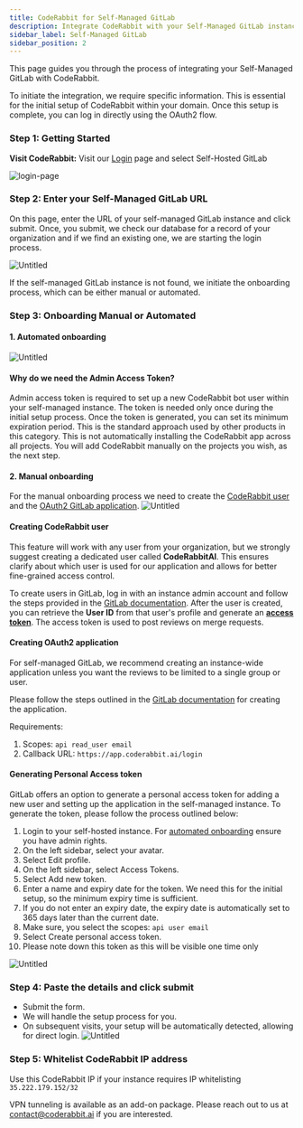 ```yaml
---
title: CodeRabbit for Self-Managed GitLab
description: Integrate CodeRabbit with your Self-Managed GitLab instance.
sidebar_label: Self-Managed GitLab
sidebar_position: 2
---
```


This page guides you through the process of integrating your Self-Managed GitLab
with CodeRabbit.

To initiate the integration, we require specific information. This is essential
for the initial setup of CodeRabbit within your domain. Once this setup is
complete, you can log in directly using the OAuth2 flow.

### **Step 1: Getting Started**

**Visit CodeRabbit:** Visit our [Login](https://coderabbit.ai/login) page and
select Self-Hosted GitLab

![login-page](/img/integrations/login-page.png)

### Step 2: Enter your Self-Managed GitLab URL

On this page, enter the URL of your self-managed GitLab instance and click
submit. Once, you submit, we check our database for a record of your
organization and if we find an existing one, we are starting the login process.

![Untitled](/img/integrations/self-hosted-gitlab-host-url.png)

If the self-managed GitLab instance is not found, we initiate the onboarding process, which can be either manual or automated.

### **Step 3: Onboarding Manual or Automated**

#### 1. Automated onboarding

![Untitled](/img/integrations/automated-onboarding.png)

#### **Why do we need the Admin Access Token?**

Admin access token is required to set up a new CodeRabbit bot user within your
self-managed instance. The token is needed only once during the initial setup
process. Once the token is generated, you can set its minimum expiration period.
This is the standard approach used by other products in this category.
This is not automatically installing the CodeRabbit
app across all projects. You will add CodeRabbit manually on the projects you
wish, as the next step.

#### 2. Manual onboarding

For the manual onboarding process we need to create the [CodeRabbit user](#creating-coderabbit-user) and the [OAuth2 GitLab application](#creating-oauth2-application).
![Untitled](/img/integrations/manual-onboarding.png)

#### **Creating CodeRabbit user**

This feature will work with any user from your organization, but we strongly suggest creating a
dedicated user called **CodeRabbitAI**. This ensures clarify about which user is used for our
application and allows for better fine-grained access control.

To create users in GitLab, log in with an instance admin account and follow the steps provided in the [GitLab documentation](https://docs.gitlab.com/ee/user/profile/account/create_accounts.html#create-users-in-admin-area).
After the user is created, you can retrieve the **User ID** from that user's profile and generate an [**access token**](#generating-personal-access-token).
The access token is used to post reviews on merge requests.

#### **Creating OAuth2 application**

For self-managed GitLab, we recommend creating an instance-wide application unless you want the reviews to be limited to a single group or user.

Please follow the steps outlined in the [GitLab documentation](https://docs.gitlab.com/ee/integration/oauth_provider.html#create-an-instance-wide-application) for creating the application.

Requirements:

1. Scopes: `api read_user email`
2. Callback URL: `https://app.coderabbit.ai/login`

#### **Generating Personal Access token**

GitLab offers an option to generate a personal access token for adding a new
user and setting up the application in the self-managed instance. To generate
the token, please follow the process outlined below:

1. Login to your self-hosted instance. For [automated onboarding](#1-automated-onboarding) ensure you have admin rights.
2. On the left sidebar, select your avatar.
3. Select Edit profile.
4. On the left sidebar, select Access Tokens.
5. Select Add new token.
6. Enter a name and expiry date for the token. We need this for the initial
   setup, so the minimum expiry time is sufficient.
7. If you do not enter an expiry date, the expiry date is automatically set to
   365 days later than the current date.
8. Make sure, you select the scopes: `api user email`
9. Select Create personal access token.
10. Please note down this token as this will be visible one time only

![Untitled](/img/integrations/admin-access-token.png)

### **Step 4: Paste the details and click submit**

- Submit the form.
- We will handle the setup process for you.
- On subsequent visits, your setup will be automatically detected, allowing for
  direct login. ![Untitled](/img/integrations/self-hosted-page.png)

### **Step 5: Whitelist CodeRabbit IP address**

Use this CodeRabbit IP if your instance requires IP whitelisting
`35.222.179.152/32`

VPN tunneling is available as an add-on package. Please reach out to us at
[contact@coderabbit.ai](mailto:contact@coderabbit.ai) if you are interested.
